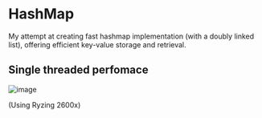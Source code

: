 # HashMap

My attempt at creating fast hashmap implementation (with a doubly linked list), offering efficient key-value storage and retrieval.

## Single threaded perfomace
![image](https://github.com/AnteDev00/Custom-Hashmap/assets/151842550/a6432ea1-0ae1-4fa6-a5aa-474827dacf76)

(Using Ryzing 2600x)
